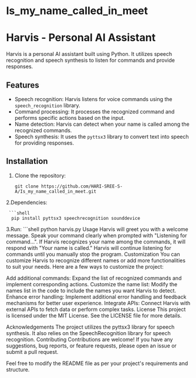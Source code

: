 # Is_my_name_called_in_meet




# Harvis - Personal AI Assistant

Harvis is a personal AI assistant built using Python. It utilizes speech recognition and speech synthesis to listen for commands and provide responses.

## Features

- Speech recognition: Harvis listens for voice commands using the `speech_recognition` library.
- Command processing: It processes the recognized command and performs specific actions based on the input.
- Name detection: Harvis can detect when your name is called among the recognized commands.
- Speech synthesis: It uses the `pyttsx3` library to convert text into speech for providing responses.

## Installation

1. Clone the repository:

   ```shell
   git clone https://github.com/HARI-SREE-S-A/Is_my_name_called_in_meet.git
2.Dependencies:

     ```shell
      pip install pyttsx3 speechrecognition sounddevice
3.Run:
    ```shell
      python harvis.py
Usage
Harvis will greet you with a welcome message.
Speak your command clearly when prompted with "Listening for command...".
If Harvis recognizes your name among the commands, it will respond with "Your name is called."
Harvis will continue listening for commands until you manually stop the program.
Customization
You can customize Harvis to recognize different names or add more functionalities to suit your needs. Here are a few ways to customize the project:

Add additional commands: Expand the list of recognized commands and implement corresponding actions.
Customize the name list: Modify the names list in the code to include the names you want Harvis to detect.
Enhance error handling: Implement additional error handling and feedback mechanisms for better user experience.
Integrate APIs: Connect Harvis with external APIs to fetch data or perform complex tasks.
License
This project is licensed under the MIT License. See the LICENSE file for more details.

Acknowledgements
The project utilizes the pyttsx3 library for speech synthesis.
It also relies on the SpeechRecognition library for speech recognition.
Contributing
Contributions are welcome! If you have any suggestions, bug reports, or feature requests, please open an issue or submit a pull request.




Feel free to modify the README file as per your project's requirements and structure.













